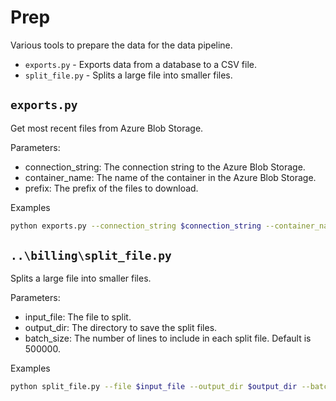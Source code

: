 # Prep

Various tools to prepare the data for the data pipeline.

* `exports.py` - Exports data from a database to a CSV file.
* `split_file.py` - Splits a large file into smaller files.

## `exports.py`

Get most recent files from Azure Blob Storage.

Parameters:
- connection_string: The connection string to the Azure Blob Storage.
- container_name: The name of the container in the Azure Blob Storage.
- prefix: The prefix of the files to download.

Examples
```bash
python exports.py --connection_string $connection_string --container_name $container_name --prefix $prefix
```

## `..\billing\split_file.py`

Splits a large file into smaller files.

Parameters:
- input_file: The file to split.
- output_dir: The directory to save the split files.
- batch_size: The number of lines to include in each split file. Default is 500000.

Examples
```bash
python split_file.py --file $input_file --output_dir $output_dir --batch $batch_size
```
